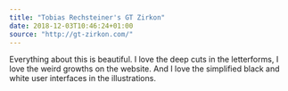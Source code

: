 ```yaml
---
title: "Tobias Rechsteiner's GT Zirkon"
date: 2018-12-03T10:46:24+01:00
source: "http://gt-zirkon.com/"
---
```


Everything about this is beautiful. I love the deep cuts in the letterforms, I love the weird growths on the website. And I love the simplified black and white user interfaces in the illustrations.
